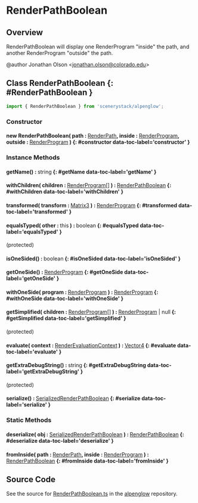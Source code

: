 # RenderPathBoolean

## Overview

RenderPathBoolean will display one RenderProgram "inside" the path, and another RenderProgram "outside" the path.

@author Jonathan Olson &lt;jonathan.olson@colorado.edu&gt;

## Class RenderPathBoolean {: #RenderPathBoolean }


```js
import { RenderPathBoolean } from 'scenerystack/alpenglow';
```
### Constructor

#### new RenderPathBoolean( path : <span style="font-weight: 400;">[RenderPath](../alpenglow/RenderPath.md)</span>, inside : <span style="font-weight: 400;">[RenderProgram](../alpenglow/RenderProgram.md)</span>, outside : <span style="font-weight: 400;">[RenderProgram](../alpenglow/RenderProgram.md)</span> ) {: #constructor data-toc-label='constructor' }

### Instance Methods

#### getName() : <span style="font-weight: 400;"><span style="color: hsla(calc(var(--md-hue) + 180deg),80%,40%,1);">string</span></span> {: #getName data-toc-label='getName' }

#### withChildren( children : <span style="font-weight: 400;">[RenderProgram](../alpenglow/RenderProgram.md)[]</span> ) : <span style="font-weight: 400;">[RenderPathBoolean](../alpenglow/RenderPathBoolean.md)</span> {: #withChildren data-toc-label='withChildren' }

#### transformed( transform : <span style="font-weight: 400;">[Matrix3](../dot/Matrix3.md)</span> ) : <span style="font-weight: 400;">[RenderProgram](../alpenglow/RenderProgram.md)</span> {: #transformed data-toc-label='transformed' }

#### equalsTyped( other : <span style="font-weight: 400;"><span style="color: hsla(calc(var(--md-hue) + 180deg),80%,40%,1);">this</span></span> ) : <span style="font-weight: 400;"><span style="color: hsla(calc(var(--md-hue) + 180deg),80%,40%,1);">boolean</span></span> {: #equalsTyped data-toc-label='equalsTyped' }

(protected)

#### isOneSided() : <span style="font-weight: 400;"><span style="color: hsla(calc(var(--md-hue) + 180deg),80%,40%,1);">boolean</span></span> {: #isOneSided data-toc-label='isOneSided' }

#### getOneSide() : <span style="font-weight: 400;">[RenderProgram](../alpenglow/RenderProgram.md)</span> {: #getOneSide data-toc-label='getOneSide' }

#### withOneSide( program : <span style="font-weight: 400;">[RenderProgram](../alpenglow/RenderProgram.md)</span> ) : <span style="font-weight: 400;">[RenderProgram](../alpenglow/RenderProgram.md)</span> {: #withOneSide data-toc-label='withOneSide' }

#### getSimplified( children : <span style="font-weight: 400;">[RenderProgram](../alpenglow/RenderProgram.md)[]</span> ) : <span style="font-weight: 400;">[RenderProgram](../alpenglow/RenderProgram.md) | <span style="color: hsla(calc(var(--md-hue) + 180deg),80%,40%,1);">null</span></span> {: #getSimplified data-toc-label='getSimplified' }

(protected)

#### evaluate( context : <span style="font-weight: 400;">[RenderEvaluationContext](../alpenglow/RenderEvaluationContext.md)</span> ) : <span style="font-weight: 400;">[Vector4](../dot/Vector4.md)</span> {: #evaluate data-toc-label='evaluate' }

#### getExtraDebugString() : <span style="font-weight: 400;"><span style="color: hsla(calc(var(--md-hue) + 180deg),80%,40%,1);">string</span></span> {: #getExtraDebugString data-toc-label='getExtraDebugString' }

(protected)

#### serialize() : <span style="font-weight: 400;">[SerializedRenderPathBoolean](../alpenglow/RenderPathBoolean.md#SerializedRenderPathBoolean)</span> {: #serialize data-toc-label='serialize' }

### Static Methods

#### deserialize( obj : <span style="font-weight: 400;">[SerializedRenderPathBoolean](../alpenglow/RenderPathBoolean.md#SerializedRenderPathBoolean)</span> ) : <span style="font-weight: 400;">[RenderPathBoolean](../alpenglow/RenderPathBoolean.md)</span> {: #deserialize data-toc-label='deserialize' }

#### fromInside( path : <span style="font-weight: 400;">[RenderPath](../alpenglow/RenderPath.md)</span>, inside : <span style="font-weight: 400;">[RenderProgram](../alpenglow/RenderProgram.md)</span> ) : <span style="font-weight: 400;">[RenderPathBoolean](../alpenglow/RenderPathBoolean.md)</span> {: #fromInside data-toc-label='fromInside' }



## Source Code

See the source for [RenderPathBoolean.ts](https://github.com/phetsims/alpenglow/blob/main/js/render-program/RenderPathBoolean.ts) in the [alpenglow](https://github.com/phetsims/alpenglow) repository.

